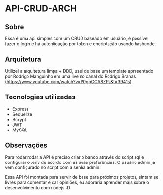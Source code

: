 # API-CRUD-ARCH

## Sobre

Essa é uma api simples com um CRUD baseado em usuário, é possível fazer o login e há autenticação por token e encriptação usando hashcode.

## Arquitetura

Utilizei a arquitetura limpa + DDD, usei de base um template apresentado por Rodrigo Manguinho em uma live no canal do Rodrigo Branas (https://www.youtube.com/watch?v=P0gpCCA8ZPs&t=3941s).

## Tecnologias utilizadas

- Express
- Sequelize
- Bcrypt
- JWT
- MySQL

## Observações

Para rodar rodar a API é preciso criar o banco através do script.sql e configurar o .env de acordo com as suas preferências. O usuário admin já vem configurado no script com a senha admin.

Essa API foi montada para servir de base para próximos projetos, sintam se livres para comentar e dar opiniões, eu adoraria aprender mais sobre o desenvolvimento com nodejs :D
